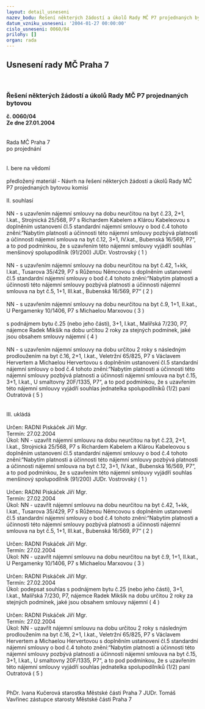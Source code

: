 ```yaml
---
layout: detail_usneseni
nazev_bodu: Řešení některých žádostí a úkolů Rady MČ P7 projednaných bytovou
datum_vzniku_usneseni: '2004-01-27 00:00:00'
cislo_usneseni: 0060/04
prilohy: []
organ: rada
---
```

<div id="ucUsn_pList" class="usn">
	<span><h2>Usnesení rady MČ Praha 7 </h2>
<br></span><div class="standBody">
<span><h3>Řešení některých žádostí a úkolů Rady MČ P7 projednaných bytovou</h3></span><div class="center">
		<strong>č. 0060/04</strong><br>
	</div>
<div class="center">
		<strong>Ze dne 27.01.2004</strong><br><br>
	</div>
<br>Rada MČ Praha 7<br>po projednání<br><br><br>I.	bere na vědomí<br><br> předložený materiál - Návrh na řešení některých žádostí a úkolů Rady MČ P7 projednaných bytovou komisí<br><br>II.	souhlasí <br><br>NN - s uzavřením nájemní smlouvy na dobu neurčitou na byt č.23, 2+1, I.kat., Strojnická 25/568, P7 s Richardem Kabelem a Klárou Kabeleovou s doplněním ustanovení čl.5 standardní nájemní smlouvy o bod č.4 tohoto znění:“Nabytím platnosti a účinnosti této nájemní smlouvy pozbývá platnosti a účinnosti nájemní smlouva na byt č.12, 3+1, IV.kat., Bubenská 16/569, P7“, a to pod podmínkou, že s uzavřením této nájemní smlouvy vyjádří souhlas menšinový spolupodílník (91/200) JUDr. Vostrovský  ( 1 )<br><br>NN - s uzavřením nájemní smlouvy na dobu neurčitou na byt č.42, 1+kk, I.kat., Tusarova 35/429, P7 s Růženou Němcovou s doplněním ustanovení čl.5 standardní nájemní smlouvy o bod č.4 tohoto znění:“Nabytím platnosti a účinnosti této nájemní smlouvy pozbývá platnosti a účinnosti nájemní smlouva na byt č.5, 1+1, III.kat., Bubenská 16/569, P7“  ( 2 )<br><br>NN - s uzavřením nájemní smlouvy na dobu neurčitou na byt č.9, 1+1, II.kat., U Pergamenky 10/1406, P7 s Michaelou Marxovou  ( 3 )<br><br>s podnájmem bytu č.25 (nebo jeho části), 3+1, I.kat., Malířská 7/230, P7, nájemce Radek Mikšík na dobu určitou 2 roky za stejných podmínek, jaké jsou obsahem smlouvy nájemní  ( 4 )<br><br>NN - s uzavřením nájemní smlouvy na dobu určitou 2 roky s následným prodloužením na byt č.16, 2+1, I.kat., Veletržní 65/825, P7  s Václavem Hervertem a Michaelou Hervertovou s doplněním ustanovení čl.5 standardní nájemní smlouvy o bod č.4 tohoto znění:“Nabytím platnosti a účinnosti této nájemní smlouvy pozbývá platnosti a účinnosti nájemní smlouva na byt č.15, 3+1, I.kat., U smaltovny 20F/1335, P7“, a to pod podmínkou, že s uzavřením této nájemní smlouvy vyjádří souhlas jednatelka spolupodílníků (1/2) paní Outratová  ( 5 )<br><br><br>III.	ukládá <br><br>Určen:	RADNI Piskáček Jiří Mgr.<br>Termín: 27.02.2004<br>Úkol:	NN - uzavřít nájemní smlouvu na dobu neurčitou na byt č.23, 2+1, I.kat., Strojnická 25/568, P7 s Richardem Kabelem a Klárou Kabeleovou s doplněním ustanovení čl.5 standardní nájemní smlouvy o bod č.4 tohoto znění:“Nabytím platnosti a účinnosti této nájemní smlouvy pozbývá platnosti a účinnosti nájemní smlouva na byt č.12, 3+1, IV.kat., Bubenská 16/569, P7“, a to pod podmínkou, že s uzavřením této nájemní smlouvy vyjádří souhlas menšinový spolupodílník (91/200) JUDr. Vostrovský  ( 1 )<br> <br>Určen:	RADNI Piskáček Jiří Mgr.<br>Termín: 27.02.2004<br>Úkol:	NN - uzavřít nájemní smlouvu na dobu neurčitou na byt č.42, 1+kk, I.kat., Tusarova 35/429, P7 s Růženou Němcovou s doplněním ustanovení čl.5 standardní nájemní smlouvy o bod č.4 tohoto znění:“Nabytím platnosti a účinnosti této nájemní smlouvy pozbývá platnosti a účinnosti nájemní smlouva na byt č.5, 1+1, III.kat., Bubenská 16/569, P7“  ( 2 )<br> <br>Určen:	RADNI Piskáček Jiří Mgr.<br>Termín: 27.02.2004<br>Úkol:	NN - uzavřít nájemní smlouvu na dobu neurčitou na byt č.9, 1+1, II.kat., U Pergamenky 10/1406, P7 s Michaelou Marxovou  ( 3 )<br> <br>Určen:	RADNI Piskáček Jiří Mgr.<br>Termín: 27.02.2004<br>Úkol:	podepsat souhlas s podnájmem bytu č.25 (nebo jeho části), 3+1, I.kat., Malířská 7/230, P7, nájemce Radek Mikšík na dobu určitou 2 roky za stejných podmínek, jaké jsou obsahem smlouvy nájemní  ( 4 )<br> <br>Určen:	RADNI Piskáček Jiří Mgr.<br>Termín: 27.02.2004<br>Úkol:	NN - uzavřít nájemní smlouvu na dobu určitou 2 roky s následným prodloužením na byt č.16, 2+1, I.kat., Veletržní 65/825, P7  s Václavem Hervertem a Michaelou Hervertovou s doplněním ustanovení čl.5 standardní nájemní smlouvy o bod č.4 tohoto znění:“Nabytím platnosti a účinnosti této nájemní smlouvy pozbývá platnosti a účinnosti nájemní smlouva na byt č.15, 3+1, I.kat., U smaltovny 20F/1335, P7“, a to pod podmínkou, že s uzavřením této nájemní smlouvy vyjádří souhlas jednatelka spolupodílníků (1/2) paní Outratová  ( 5 )<br> <br> 	<br>PhDr. Ivana Kučerová starostka Městské části Praha 7	 JUDr. Tomáš Vavřinec zástupce starosty Městské části Praha 7<br>	<br><br>
</div>
</div>